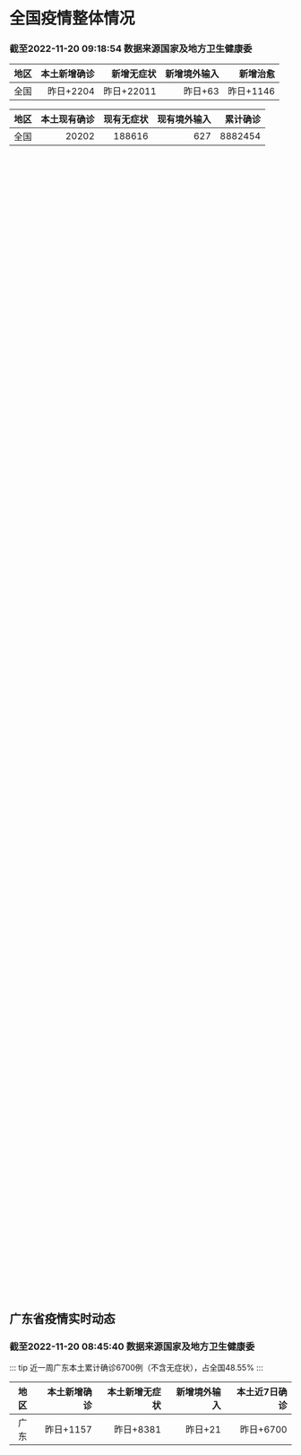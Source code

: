 
# 全国疫情整体情况
### 截至2022-11-20 09:18:54 数据来源国家及地方卫生健康委

|地区|本土新增确诊|新增无症状|新增境外输入|新增治愈|
|:--:|---:|---:|---:|---:|
|全国|昨日+2204|昨日+22011|昨日+63|昨日+1146|

|地区|本土现有确诊|现有无症状|现有境外输入|累计确诊|
|:--:|---:|---:|---:|---:|
|全国|20202|188616|627|8882454|

<ChinaMap :dataList="dataList" :title="title"/>

<div id="chinaDayModify" style="width:100%;height:500px;margin-bottom:10px;"></div>
<div id="chinaAddHistoryData" style="width:100%;height:500px;margin-bottom:10px;"></div>
<div id="chinaNowHistoryData" style="width:100%;height:500px;margin-bottom:10px;"></div>
<div id="chinaTotalHistoryData" style="width:100%;height:500px;margin-bottom:10px;"></div>


## 广东省疫情实时动态
### 截至2022-11-20 08:45:40 数据来源国家及地方卫生健康委

::: tip 近一周广东本土累计确诊6700例（不含无症状），占全国48.55%
:::

|地区|本土新增确诊|本土新增无症状|新增境外输入|本土近7日确诊|
|:--:|---:|---:|---:|---:|
|广东|昨日+1157|昨日+8381|昨日+21|昨日+6700|

<div id="guangdongModify" style="width:100%;height:500px;margin-bottom:10px;"></div>
<div id="guangdongTotalHistory" style="width:100%;height:500px;margin-bottom:10px;"></div>
<div id="guangzhouModifyHistory" style="width:100%;height:500px;margin-bottom:10px;"></div>


<script>
import * as echarts from 'echarts'
export default {
  data(){
    return {
      title: '新增本土确诊',
      dataList: [{name: '台湾', value: 0, addList: []},{name: '香港', value: 0, addList: []},{name: '湖北', value: 8, addList: [{name: '武汉', num: 8},
]},{name: '上海', value: 4, addList: [{name: '浦东', num: 2},
{name: '松江', num: 2},
]},{name: '吉林', value: 0, addList: []},{name: '广东', value: 1157, addList: [{name: '广州', num: 1050},
{name: '肇庆', num: 44},
{name: '东莞', num: 19},
{name: '湛江', num: 11},
{name: '珠海', num: 7},
]},{name: '海南', value: 3, addList: [{name: '三亚', num: 2},
{name: '海口', num: 1},
]},{name: '四川', value: 156, addList: [{name: '成都', num: 92},
{name: '德阳', num: 24},
{name: '外省返川人员', num: 14},
{name: '内江', num: 9},
{name: '宜宾', num: 8},
]},{name: '北京', value: 69, addList: [{name: '朝阳', num: 15},
{name: '海淀', num: 13},
{name: '未公布来源', num: 7},
{name: '西城', num: 6},
{name: '大兴', num: 6},
]},{name: '内蒙古', value: 99, addList: [{name: '呼和浩特', num: 80},
{name: '鄂尔多斯', num: 17},
{name: '赤峰', num: 2},
]},{name: '福建', value: 11, addList: [{name: '厦门', num: 4},
{name: '泉州', num: 4},
{name: '福州', num: 2},
{name: '漳州', num: 1},
]},{name: '陕西', value: 33, addList: [{name: '安康', num: 11},
{name: '榆林', num: 9},
{name: '渭南', num: 6},
{name: '西安', num: 4},
{name: '汉中', num: 2},
]},{name: '浙江', value: 16, addList: [{name: '杭州', num: 5},
{name: '湖州', num: 4},
{name: '温州', num: 2},
{name: '台州', num: 2},
{name: '宁波', num: 1},
]},{name: '黑龙江', value: 16, addList: [{name: '哈尔滨', num: 12},
{name: '绥化', num: 4},
]},{name: '重庆', value: 183, addList: [{name: '渝北区', num: 35},
{name: '涪陵区', num: 24},
{name: '梁平区', num: 18},
{name: '巴南区', num: 13},
{name: '南岸区', num: 13},
]},{name: '山东', value: 20, addList: [{name: '济南', num: 12},
{name: '青岛', num: 7},
{name: '泰安', num: 1},
]},{name: '云南', value: 50, addList: [{name: '昆明', num: 19},
{name: '昭通市', num: 16},
{name: '玉溪', num: 5},
{name: '德宏州', num: 2},
{name: '丽江市', num: 2},
]},{name: '江苏', value: 38, addList: [{name: '连云港', num: 16},
{name: '盐城', num: 14},
{name: '南京', num: 3},
{name: '镇江', num: 2},
{name: '无锡', num: 1},
]},{name: '河南', value: 192, addList: [{name: '郑州', num: 189},
{name: '济源示范区', num: 2},
{name: '许昌', num: 1},
]},{name: '天津', value: 3, addList: [{name: '未公布来源', num: 3},
]},{name: '广西', value: 0, addList: []},{name: '新疆', value: 20, addList: [{name: '乌鲁木齐', num: 8},
{name: '喀什', num: 6},
{name: '和田', num: 6},
]},{name: '山西', value: 81, addList: [{name: '朔州', num: 26},
{name: '吕梁', num: 16},
{name: '大同', num: 14},
{name: '阳泉', num: 9},
{name: '太原', num: 8},
]},{name: '辽宁', value: 17, addList: [{name: '铁岭', num: 13},
{name: '沈阳', num: 3},
{name: '抚顺', num: 1},
]},{name: '河北', value: 5, addList: [{name: '石家庄', num: 3},
{name: '邢台', num: 1},
{name: '邯郸', num: 1},
]},{name: '湖南', value: 8, addList: [{name: '郴州', num: 2},
{name: '常德', num: 2},
{name: '衡阳', num: 2},
{name: '娄底', num: 1},
{name: '长沙', num: 1},
]},{name: '安徽', value: 0, addList: []},{name: '江西', value: 0, addList: []},{name: '西藏', value: 2, addList: [{name: '未公布来源', num: 2},
]},{name: '甘肃', value: 0, addList: []},{name: '贵州', value: 11, addList: [{name: '遵义', num: 8},
{name: '贵阳', num: 2},
{name: '黔南州', num: 1},
]},{name: '澳门', value: 0, addList: []},{name: '青海', value: 2, addList: [{name: '西宁', num: 2},
]},{name: '宁夏', value: 0, addList: []},{name: '南海诸岛', value: 0, addList: []}]
    }
  },
  mounted () {
    const themeObj = {"color":["#2ec7c9","#b6a2de","#5ab1ef","#ffb980","#d87a80","#8d98b3","#e5cf0d","#97b552","#95706d","#dc69aa","#07a2a4","#9a7fd1","#588dd5","#f5994e","#c05050","#59678c","#c9ab00","#7eb00a","#6f5553","#c14089"],"backgroundColor":"rgba(0,0,0,0)","textStyle":{},"title":{"textStyle":{"color":"#008acd"},"subtextStyle":{"color":"#aaaaaa"}},"line":{"itemStyle":{"borderWidth":1},"lineStyle":{"width":2},"symbolSize":3,"symbol":"emptyCircle","smooth":true},"radar":{"itemStyle":{"borderWidth":1},"lineStyle":{"width":2},"symbolSize":3,"symbol":"emptyCircle","smooth":true},"bar":{"itemStyle":{"barBorderWidth":0,"barBorderColor":"#ccc"}},"pie":{"itemStyle":{"borderWidth":0,"borderColor":"#ccc"}},"scatter":{"itemStyle":{"borderWidth":0,"borderColor":"#ccc"}},"boxplot":{"itemStyle":{"borderWidth":0,"borderColor":"#ccc"}},"parallel":{"itemStyle":{"borderWidth":0,"borderColor":"#ccc"}},"sankey":{"itemStyle":{"borderWidth":0,"borderColor":"#ccc"}},"funnel":{"itemStyle":{"borderWidth":0,"borderColor":"#ccc"}},"gauge":{"itemStyle":{"borderWidth":0,"borderColor":"#ccc"}},"candlestick":{"itemStyle":{"color":"#d87a80","color0":"#2ec7c9","borderColor":"#d87a80","borderColor0":"#2ec7c9","borderWidth":1}},"graph":{"itemStyle":{"borderWidth":0,"borderColor":"#ccc"},"lineStyle":{"width":1,"color":"#aaaaaa"},"symbolSize":3,"symbol":"emptyCircle","smooth":true,"color":["#2ec7c9","#b6a2de","#5ab1ef","#ffb980","#d87a80","#8d98b3","#e5cf0d","#97b552","#95706d","#dc69aa","#07a2a4","#9a7fd1","#588dd5","#f5994e","#c05050","#59678c","#c9ab00","#7eb00a","#6f5553","#c14089"],"label":{"color":"#eeeeee"}},"map":{"itemStyle":{"areaColor":"#dddddd","borderColor":"#eeeeee","borderWidth":0.5},"label":{"color":"#d87a80"},"emphasis":{"itemStyle":{"areaColor":"rgba(254,153,78,1)","borderColor":"#444","borderWidth":1},"label":{"color":"rgb(100,0,0)"}}},"geo":{"itemStyle":{"areaColor":"#dddddd","borderColor":"#eeeeee","borderWidth":0.5},"label":{"color":"#d87a80"},"emphasis":{"itemStyle":{"areaColor":"rgba(254,153,78,1)","borderColor":"#444","borderWidth":1},"label":{"color":"rgb(100,0,0)"}}},"categoryAxis":{"axisLine":{"show":true,"lineStyle":{"color":"#008acd"}},"axisTick":{"show":true,"lineStyle":{"color":"#333"}},"axisLabel":{"show":true,"color":"#333"},"splitLine":{"show":false,"lineStyle":{"color":["#eee"]}},"splitArea":{"show":false,"areaStyle":{"color":["rgba(250,250,250,0.3)","rgba(200,200,200,0.3)"]}}},"valueAxis":{"axisLine":{"show":true,"lineStyle":{"color":"#008acd"}},"axisTick":{"show":true,"lineStyle":{"color":"#333"}},"axisLabel":{"show":true,"color":"#333"},"splitLine":{"show":true,"lineStyle":{"color":["#eee"]}},"splitArea":{"show":true,"areaStyle":{"color":["rgba(250,250,250,0.3)","rgba(200,200,200,0.3)"]}}},"logAxis":{"axisLine":{"show":true,"lineStyle":{"color":"#008acd"}},"axisTick":{"show":true,"lineStyle":{"color":"#333"}},"axisLabel":{"show":true,"color":"#333"},"splitLine":{"show":true,"lineStyle":{"color":["#eee"]}},"splitArea":{"show":true,"areaStyle":{"color":["rgba(250,250,250,0.3)","rgba(200,200,200,0.3)"]}}},"timeAxis":{"axisLine":{"show":true,"lineStyle":{"color":"#008acd"}},"axisTick":{"show":true,"lineStyle":{"color":"#333"}},"axisLabel":{"show":true,"color":"#333"},"splitLine":{"show":true,"lineStyle":{"color":["#eee"]}},"splitArea":{"show":false,"areaStyle":{"color":["rgba(250,250,250,0.3)","rgba(200,200,200,0.3)"]}}},"toolbox":{"iconStyle":{"borderColor":"#2ec7c9"},"emphasis":{"iconStyle":{"borderColor":"#18a4a6"}}},"legend":{"textStyle":{"color":"#333333"}},"tooltip":{"axisPointer":{"lineStyle":{"color":"#008acd","width":"1"},"crossStyle":{"color":"#008acd","width":"1"}}},"timeline":{"lineStyle":{"color":"#008acd","width":1},"itemStyle":{"color":"#008acd","borderWidth":1},"controlStyle":{"color":"#008acd","borderColor":"#008acd","borderWidth":0.5},"checkpointStyle":{"color":"#2ec7c9","borderColor":"#2ec7c9"},"label":{"color":"#008acd"},"emphasis":{"itemStyle":{"color":"#a9334c"},"controlStyle":{"color":"#008acd","borderColor":"#008acd","borderWidth":0.5},"label":{"color":"#008acd"}}},"visualMap":{"color":["#5ab1ef","#e0ffff"]},"dataZoom":{"backgroundColor":"rgba(47,69,84,0)","dataBackgroundColor":"#efefff","fillerColor":"rgba(182,162,222,0.2)","handleColor":"#008acd","handleSize":"100%","textStyle":{"color":"#333333"}},"markPoint":{"label":{"color":"#eeeeee"},"emphasis":{"label":{"color":"#eeeeee"}}}}

    echarts.registerTheme('dark', (themeObj))

    this.chartChDay = echarts.init(document.getElementById("chinaDayModify"), "dark")
,this.chartChAdd = echarts.init(document.getElementById("chinaAddHistoryData"), "dark")
,this.chartChNow = echarts.init(document.getElementById("chinaNowHistoryData"), "dark")
,this.chartChTotal = echarts.init(document.getElementById("chinaTotalHistoryData"), "dark")
,this.chartGdMod = echarts.init(document.getElementById("guangdongModify"), "dark")
,this.chartGdTotal = echarts.init(document.getElementById("guangdongTotalHistory"), "dark")
,this.chartGzMod = echarts.init(document.getElementById("guangzhouModifyHistory"), "dark")


    const option_gd_mod = {
      title: {
        text: '广东疫情新增趋势（人）'
      },
      tooltip: {
        trigger: 'axis',
        axisPointer: {
          type: 'cross',
          label: {
            backgroundColor: '#6a7985'
          }
        }
      },
      legend: {
        top: 20,
        data: [{name: '本土新增确诊',icon: 'rect'}, {name: '本土新增无症状',icon: 'rect'},{name: '新增境外输入',icon: 'rect'}]
      },
      grid: {
        left: '3%',
        right: '4%',
        bottom: '3%',
        containLabel: true
      },
      toolbox: {
        feature: {
          saveAsImage: {}
        }
      },
      xAxis: {
        type: 'category',
        boundaryGap: false,
        data: ["09.22","09.23","09.24","09.25","09.26","09.27","09.28","09.29","09.30","10.01","10.02","10.03","10.04","10.05","10.06","10.07","10.08","10.09","10.10","10.11","10.12","10.13","10.14","10.15","10.16","10.17","10.18","10.19","10.20","10.21","10.22","10.23","10.24","10.25","10.26","10.27","10.28","10.29","10.30","10.31","11.01","11.02","11.03","11.04","11.05","11.06","11.07","11.08","11.09","11.10","11.11","11.12","11.13","11.14","11.15","11.16","11.17","11.18","11.19",]
      },
      yAxis: {
        type: 'value'
      },
      series: [
        {
          name: '本土新增确诊',
          type: 'line',
          areaStyle: {},
          emphasis: {
            focus: 'series'
          },
          data: [2,5,6,7,12,4,18,16,22,17,19,27,34,37,41,47,34,31,38,43,36,53,60,35,23,36,50,26,27,19,32,23,33,45,15,27,63,83,291,242,125,103,195,219,252,224,319,592,500,546,760,727,707,586,564,1246,1338,1102,1157,]
        },
        {
          name: '本土新增无症状',
          type: 'line',
          areaStyle: {},
          emphasis: {
            focus: 'series'
          },
          data: [4,0,0,5,5,2,5,15,21,10,24,16,24,27,34,27,21,24,25,11,17,21,29,29,38,61,48,58,62,74,59,70,62,67,84,88,136,195,468,458,298,356,470,669,1330,1882,2330,2611,2507,2461,2996,3541,3941,5047,6215,8576,9110,8535,8381,]
        },
        {
          name: '新增境外输入',
          type: 'line',
          areaStyle: {},
          emphasis: {
            focus: 'series'
          },
          data: [14,15,12,19,14,15,21,15,11,29,11,19,18,19,27,10,14,27,27,14,17,15,24,18,18,11,12,14,25,17,9,19,12,6,5,11,14,14,8,7,10,12,13,9,21,10,12,16,14,23,9,15,19,19,24,10,20,13,21,]
        }
      ]
    };

    const option_gd_total = {
      title: {
        text: '广东疫情概览（人）'
      },
      tooltip: {
        trigger: 'axis',
        axisPointer: {
          type: 'cross',
          label: {
            backgroundColor: '#6a7985'
          }
        }
      },
      legend: {
        top: 20,
        data: [{name: '累计确诊',icon: 'rect'},{name: '累计治愈',icon: 'rect'}]
      },
      grid: {
        left: '3%',
        right: '4%',
        bottom: '3%',
        containLabel: true
      },
      toolbox: {
        feature: {
          saveAsImage: {}
        }
      },
      xAxis: {
        type: 'category',
        boundaryGap: false,
        data: ["09.22","09.23","09.24","09.25","09.26","09.27","09.28","09.29","09.30","10.01","10.02","10.03","10.04","10.05","10.06","10.07","10.08","10.09","10.10","10.11","10.12","10.13","10.14","10.15","10.16","10.17","10.18","10.19","10.20","10.21","10.22","10.23","10.24","10.25","10.26","10.27","10.28","10.29","10.30","10.31","11.01","11.02","11.03","11.04","11.05","11.06","11.07","11.08","11.09","11.10","11.11","11.12","11.13","11.14","11.15","11.16","11.17","11.18","11.19",]
      },
      yAxis: {
        type: 'value'
      },
      series: [
        {
          name: '累计确诊',
          type: 'line',
          areaStyle: {},
          emphasis: {
            focus: 'series'
          },
          data: [9843,9863,9881,9905,9931,9950,9991,10022,10055,10101,10131,10177,10229,10285,10353,10410,10458,10516,10581,10638,10691,10759,10843,10896,10947,10994,11056,11106,11138,11174,11215,11257,11302,11353,11373,11411,11488,11585,11884,12133,12268,12383,12591,12819,13092,13336,13657,14264,14779,15348,16117,16859,17585,18190,18778,20034,21392,22507,23685,]
        },
        {
          name: '累计治愈',
          type: 'line',
          areaStyle: {},
          emphasis: {
            focus: 'series'
          },
          data: [9529,9529,9529,9529,9529,9529,9529,9529,9529,9529,9529,9529,9529,9529,9877,9877,9877,9972,10007,10048,10091,10127,10127,10127,10178,10239,10298,10298,10298,10298,10298,10298,10298,10298,10298,10298,10298,10298,10298,10298,10298,10298,10298,10298,10298,10298,10298,11470,11470,11470,11470,11470,11470,11470,11470,11470,11470,11470,11470,]
        }
      ]
    };

    const option_gz_mod = {
      title: {
        text: '广州疫情新增趋势（人）'
      },
      tooltip: {
        trigger: 'axis',
        axisPointer: {
          type: 'cross',
          label: {
            backgroundColor: '#6a7985'
          }
        }
      },
      legend: {
        top: 20,
        data: [{name: '本土新增确诊',icon: 'rect'},{name: '本土新增无症状',icon: 'rect'}]
      },
      grid: {
        left: '3%',
        right: '4%',
        bottom: '3%',
        containLabel: true
      },
      toolbox: {
        feature: {
          saveAsImage: {}
        }
      },
      xAxis: {
        type: 'category',
        boundaryGap: false,
        data: ["0922","0923","0924","0925","0926","0927","0928","0929","0930","1001","1002","1003","1004","1005","1006","1007","1008","1009","1010","1011","1012","1013","1014","1015","1016","1017","1018","1019","1020","1021","1022","1023","1024","1025","1026","1027","1028","1029","1030","1031","1101","1102","1103","1104","1105","1106","1107","1108","1109","1110","1111","1112","1113","1114","1115","1116","1117","1118","1119",]
      },
      yAxis: {
        type: 'value'
      },
      series: [
        {
          name: '本土新增确诊',
          type: 'line',
          areaStyle: {},
          emphasis: {
            focus: 'series'
          },
          data: [1,4,5,2,2,0,1,1,2,0,5,10,12,14,21,17,18,5,13,6,10,25,23,20,3,16,22,6,10,12,18,16,22,27,11,19,54,66,232,190,85,83,149,168,183,158,232,478,423,466,694,662,656,552,509,1189,1241,983,1050,]
        },
        {
          name: '本土新增无症状',
          type: 'line',
          areaStyle: {},
          emphasis: {
            focus: 'series'
          },
          data: [4,0,0,0,1,1,0,2,0,0,3,7,5,13,8,12,9,15,1,2,7,3,8,16,27,43,31,44,46,46,39,53,43,46,39,46,85,125,295,289,253,323,430,635,1259,1813,2263,2546,2430,2358,2921,3464,3876,4977,6138,8486,8989,8444,8234,]
        }
      ]
    };

    const option_ch_day  = {
      series: [
        {
          type: 'treemap',
          data: [
            {
              name: '本土新增确诊昨日+2204',
              value: 2204,
            },
            {
              name: '新增无症状昨日+22011',
              value: 22011,
            },
            {
              name: '新增境外输入昨日+63',
              value: 63,
            },
            {
              name: '新增治愈昨日+1146',
              value: 1146,
            },
          ]
        }
      ]
    };

    const option_ch_add = {
      title: {
        text: '新增疫情整体走势'
      },
      tooltip: {
        trigger: 'axis',
        axisPointer: {
          type: 'cross',
          label: {
            backgroundColor: '#6a7985'
          }
        }
      },
      legend: {
        top: 20,
        data: [{name: '本土确诊',icon: 'rect'}, {name: '无症状感染',icon: 'rect'},{name: '新增境外输入',icon: 'rect'}]
      },
      grid: {
        left: '3%',
        right: '4%',
        bottom: '3%',
        containLabel: true
      },
      toolbox: {
        feature: {
          saveAsImage: {}
        }
      },
      xAxis: {
        type: 'category',
        boundaryGap: false,
        data: ["09.20","09.21","09.22","09.23","09.24","09.25","09.26","09.27","09.28","09.29","09.30","10.01","10.02","10.03","10.04","10.05","10.06","10.07","10.08","10.09","10.10","10.11","10.12","10.13","10.14","10.15","10.16","10.17","10.18","10.19","10.20","10.21","10.22","10.23","10.24","10.25","10.26","10.27","10.28","10.29","10.30","10.31","11.01","11.02","11.03","11.04","11.05","11.06","11.07","11.08","11.09","11.10","11.11","11.12","11.13","11.14","11.15","11.16","11.17","11.18","11.19",]
      },
      yAxis: {
        type: 'value'
      },
      series: [
        {
          name: '本土确诊',
          type: 'line',
          areaStyle: {},
          emphasis: {
            focus: 'series'
          },
          data: [123,114,121,129,159,235,173,119,106,97,106,116,189,250,223,183,216,447,441,373,427,374,322,249,291,174,182,208,204,164,158,159,155,173,205,297,193,214,324,353,479,498,409,531,704,596,526,535,843,1294,1133,1150,1452,1675,1747,1621,1568,2328,2276,2055,2204,]
        },
        {
          name: '无症状感染',
          type: 'line',
          areaStyle: {},
          emphasis: {
            focus: 'series'
          },
          data: [485,512,627,624,601,597,636,625,526,625,549,432,466,626,747,1005,1267,1301,1307,1566,1662,1386,1154,1010,900,668,534,587,630,643,638,658,683,751,875,944,924,1123,1153,1566,2220,2221,2346,2669,3167,3063,3894,4961,6632,6882,7691,9385,10351,13086,14325,16151,18491,20804,22853,22208,22011,]
        },
        {
          name: '新增境外输入',
          type: 'line',
          areaStyle: {},
          emphasis: {
            focus: 'series'
          },
          data: [43,51,54,59,58,60,72,75,64,59,66,63,51,57,50,46,72,54,62,61,64,43,50,64,70,70,63,42,43,47,56,56,52,48,41,41,38,48,53,48,42,49,56,50,53,61,62,34,47,52,52,59,52,36,47,40,55,60,86,82,63,]
        }
      ]
    };

    const option_ch_now = {
      title: {
        text: '现有疫情整体走势'
      },
      tooltip: {
        trigger: 'axis',
        axisPointer: {
          type: 'cross',
          label: {
            backgroundColor: '#6a7985'
          }
        }
      },
      legend: {
        top: 20,
        data: [{name: '本土确诊',icon: 'rect'}, {name: '无症状感染',icon: 'rect'},{name: '新增境外输入',icon: 'rect'}]
      },
      grid: {
        left: '3%',
        right: '4%',
        bottom: '3%',
        containLabel: true
      },
      toolbox: {
        feature: {
          saveAsImage: {}
        }
      },
      xAxis: {
        type: 'category',
        boundaryGap: false,
        data: ["09.20","09.21","09.22","09.23","09.24","09.25","09.26","09.27","09.28","09.29","09.30","10.01","10.02","10.03","10.04","10.05","10.06","10.07","10.08","10.09","10.10","10.11","10.12","10.13","10.14","10.15","10.16","10.17","10.18","10.19","10.20","10.21","10.22","10.23","10.24","10.25","10.26","10.27","10.28","10.29","10.30","10.31","11.01","11.02","11.03","11.04","11.05","11.06","11.07","11.08","11.09","11.10","11.11","11.12","11.13","11.14","11.15","11.16","11.17","11.18","11.19",]
      },
      yAxis: {
        type: 'value'
      },
      series: [
        {
          name: '本土确诊',
          type: 'line',
          areaStyle: {},
          emphasis: {
            focus: 'series'
          },
          data: [2726,2606,2494,2477,2395,2404,2381,2378,2365,2359,2301,2314,2306,2341,2261,2263,2329,2666,2977,3240,3460,3637,3779,3824,3906,3854,3808,3777,3677,3595,3529,3362,3245,3179,3062,3127,3104,3107,3252,3440,3751,4101,4324,4641,5070,5473,5792,6113,6742,7801,8635,9385,10387,11647,12855,13935,14820,16631,17901,19102,20202,]
        },
        {
          name: '无症状感染',
          type: 'line',
          areaStyle: {},
          emphasis: {
            focus: 'series'
          },
          data: [571,577,564,563,552,558,585,613,632,610,608,631,623,629,615,620,628,633,641,646,644,623,618,632,657,650,655,636,635,623,624,624,629,605,592,578,562,551,549,547,527,537,530,523,527,530,532,504,502,512,520,530,532,528,534,538,525,541,576,607,627,]
        },
        {
          name: '新增境外输入',
          type: 'line',
          areaStyle: {},
          emphasis: {
            focus: 'series'
          },
          data: [14762,14010,13518,11627,11277,10573,10414,10373,10105,9829,9770,9618,8814,8449,8109,8069,8744,9419,10193,11206,11944,12805,13455,13998,14442,14606,14679,14750,14715,14774,14658,14360,14193,14094,14026,14399,14475,14817,15140,15931,17538,19036,20631,22423,24734,26924,30018,34158,39861,45493,51292,59141,67715,79170,91603,105362,120524,136643,154412,172048,188616,]
        }
      ]
    };

    const option_ch_total = {
      title: {
        text: '累计疫情整体走势'
      },
      tooltip: {
        trigger: 'axis',
        axisPointer: {
          type: 'cross',
          label: {
            backgroundColor: '#6a7985'
          }
        }
      },
      legend: {
        top: 20,
        data: [{name: '确诊(含港澳台)', con: 'rect'}, {name: '死亡(含港澳台)',icon: 'rect'}]
      },
      grid: {
        left: '3%',
        right: '4%',
        bottom: '3%',
        containLabel: true
      },
      toolbox: {
        feature: {
          saveAsImage: {}
        }
      },
      xAxis: {
        type: 'category',
        boundaryGap: false,
        data: ["09.20","09.21","09.22","09.23","09.24","09.25","09.26","09.27","09.28","09.29","09.30","10.01","10.02","10.03","10.04","10.05","10.06","10.07","10.08","10.09","10.10","10.11","10.12","10.13","10.14","10.15","10.16","10.17","10.18","10.19","10.20","10.21","10.22","10.23","10.24","10.25","10.26","10.27","10.28","10.29","10.30","10.31","11.01","11.02","11.03","11.04","11.05","11.06","11.07","11.08","11.09","11.10","11.11","11.12","11.13","11.14","11.15","11.16","11.17","11.18","11.19",]
      },
      yAxis: {
        type: 'value'
      },
      series: [
        {
          name: '确诊(含港澳台)',
          type: 'line',
          areaStyle: {},
          emphasis: {
            focus: 'series'
          },
          data: [6701113,6748819,6792066,6833790,6872895,6912675,6942179,6988610,7037863,7083359,7127469,7171159,7215114,7249310,7299603,7355347,7402656,7454504,7499946,7499946,7578751,7621171,7621171,7621171,7778306,7822739,7865269,7895059,7895059,7895059,8026778,8064765,8101522,8137786,8137786,8137786,8246496,8283181,8318921,8352484,8385213,8409023,8444367,8478830,8510115,8538758,8565587,8591083,8609153,8635852,8662662,8686925,8709454,8731122,8752310,8771347,8792321,8818365,8841863,8862956,8882454,]
        },
        {
          name: '死亡(含港澳台)',
          type: 'line',
          areaStyle: {},
          emphasis: {
            focus: 'series'
          },
          data: [25744,25792,25868,26074,26132,26176,26244,26278,26330,26388,26446,26500,26568,26609,21422,26706,26769,26823,26823,26823,26823,26823,26823,26823,26823,26823,26823,26823,26823,26823,26823,26823,26823,26823,26823,26823,26823,26823,26823,26823,26823,26823,26823,26823,26823,26823,26823,26823,28900,28939,28939,28939,28939,28939,28939,28939,28939,28939,28939,28939,28939,]
        }
      ]
    };

    this.chartGdMod.setOption(option_gd_mod);
    this.chartGdTotal.setOption(option_gd_total);
    this.chartGzMod.setOption(option_gz_mod);
    this.chartChDay.setOption(option_ch_day);
    this.chartChAdd.setOption(option_ch_add);
    this.chartChNow.setOption(option_ch_now);
    this.chartChTotal.setOption(option_ch_total);

    window.onresize = () => {
      this.chartGdMod.resize()
      this.chartGdTotal.resize()
      this.chartGzMod.resize()
      this.chartChDay.resize()
      this.chartChAdd.resize()
      this.chartChNow.resize()
      this.chartChTotal.resize()
    }
  }
}
</script>

## 广东省各地区疫情情况

::: danger 326个中高风险地区
:::

|地区|本土新增确诊|本土新增无症状|本土近7日确诊|中高风险地区|
|:--:|---:|---:|---:|---:|
|广州|+1050|+8234|+6180|+158|
|肇庆|+44|+25|+122|+36|
|东莞|+19|+11|+86|+25|
|湛江|+11|+19|+51|+31|
|佛山|+7|+48|+26|0|
|珠海|+7|+11|+28|+9|
|深圳|+6|+10|+40|+19|
|阳江|+5|+5|+35|+8|
|清远|+3|+6|+32|+2|
|中山|+1|+3|+8|+8|
|韶关|+1|+2|+15|+1|
|汕头|+1|+1|+9|0|
|茂名|+1|0|+48|+3|
|梅州|+1|0|+1|+1|
|揭阳|0|+5|0|+7|
|河源|0|+1|+2|0|
|惠州|0|0|+8|+4|
|江门|0|0|+6|+12|
|云浮|0|0|+2|0|
|潮州|0|0|+1|+2|
|汕尾|0|0|0|0|


## 广东疫情热点动态

  
### 11-20 09:14
::: tip 南山最新通告：这区域划定高风险区
今天（11月20日）0:36南山发布最新通告自2022年11月19日起在粤海街道划定高风险区、低风险区...

深圳大件事

[阅读全文](https://mp.weixin.qq.com/s?__biz=MzA4NTczOTMzMQ==&mid=2651399254&idx=2&sn=78891e7ab421ed05378e4d0b0f5470c8&chksm=842ed67ab3595f6c416ca7ca77878083fa0c3c5f5eef6a51422d6e686a38221f4612006e802f&mpshare=1&scene=1&srcid=11201Z5vBzAHeUUS6n3YZyQJ&sharer_sharetime=1668910412273&sharer_shareid=20e33aa564e857bfdc5733034f4f2915&version=4.0.19.6020&platform=win#rd)
:::

### 11-20 08:55
::: tip 11月19日深圳新增6例确诊病例和10例无症状感染者
11月19日0-24时，深圳新增6例新冠肺炎确诊病例和10例新冠病毒无症状感染者。
其中，在集中隔离观察人员中发现5例，在居家隔离医学观察人员中发现2例，在闭环管理的重点人员筛查中发现1例，在密切接触...

深圳卫健委

[阅读全文](https://mp.weixin.qq.com/s/YGjNk7Ghoc5qRe-IGUDgfA)
:::

### 11-20 08:40
::: tip 2022年11月20日广东省新冠肺炎疫情情况
                                                        　　11月19日0-24时，全省新增本土确诊病例281例（广州200例，深圳6例，珠海2...

信息来源：广东省卫生健康委员会

[阅读全文](https://h5.baike.qq.com/mobile/landing.html?docid=WJW2022112010ALZORX&isNews=1&adtag=wxjk.yqssc.yqdt)
:::

### 11-19 23:46
::: tip 肇庆市高要区发现1例核酸检测异常人员，初步轨迹公布
文/羊城晚报全媒体记者 杨再睿19日，记者从肇庆市高要区新冠肺炎防控指挥部办公室获悉，11月19日0时至12时，肇庆市高要区在主动核酸检测中发现1名核酸检测异常人员，已进行隔离观察。该人员11月16日...

信息来源：羊城派

[阅读全文](https://h5.baike.qq.com/mobile/landing.html?docid=20221119A08CAX00&isNews=1&adtag=wxjk.yqssc.yqdt)
:::

### 11-19 23:30
::: tip 中山板芙镇发现1例新冠病毒无症状感染者，涉疫场所时段公布
板芙镇新冠肺炎疫情防控指挥部办公室通告（2022年第2号）11月19日，中山市板芙镇发现1例新冠病毒无症状感染者。根据疫情防控工作需要，为充分排查社会面传播风险，有效阻断传播链，经板芙镇新冠肺炎疫情防...

信息来源：南方都市报

[阅读全文](https://h5.baike.qq.com/mobile/landing.html?docid=20221119A089TJ00&isNews=1&adtag=wxjk.yqssc.yqdt)
:::

### 11-19 23:09
::: tip 提醒！到过深圳罗湖、南山、福田、龙华这些地方请报备
流调显示一名核酸检测结果异常人员轨迹涉及东门街道，存在较大疫情传播风险，请以下两类人员立即主动向东门街道申报：...

深圳卫健委

[阅读全文](https://mp.weixin.qq.com/s?__biz=MzIxNDA0MTExMg==&mid=2652204011&idx=1&sn=e32f4f6502cde9e0e55ff7d634ad94a4&chksm=8c4c5c9cbb3bd58adb0ccd3ab16c8a620da5d6a23463701399da01f08f3b9d4d6eaf638d9fda&mpshare=1&scene=1&srcid=1120VlVIUDLw62frbUZdW07a&sharer_sharetime=1668876265412&sharer_shareid=20e33aa564e857bfdc5733034f4f2915&version=4.0.19.6020&platform=win#rd)
:::

### 11-19 22:12
::: tip 广州市海珠区延续强化部分区域疫情防控措施至11月22日24时
“广州海珠发布”微信公众号消息，广州市海珠区新型冠状病毒肺炎疫情防控指挥部办公室11月19日发布通告称，目前，海珠区疫情仍处高位平台期，高风险区域疫情上升势头仍未遏制住，传播风险未完全阻断，经综合研判...

信息来源：界面新闻

[阅读全文](https://h5.baike.qq.com/mobile/landing.html?docid=20221119A07U1700&isNews=1&adtag=wxjk.yqssc.yqdt)
:::

### 11-19 21:34
::: tip 广东河源东源县在外省入粤货车司机中发现1例无症状感染者
关于在外省入粤货车司机中发现1例新冠肺炎无症状感染者的通告2022年11月19日，我县报告1例新冠肺炎阳性个案，系外省协查的入粤货车司机，现将有关情况通告如下。阳性个案王某，女，35岁，2022年11...

信息来源：北京日报客户端

[阅读全文](https://h5.baike.qq.com/mobile/landing.html?docid=20221119A07K7R00&isNews=1&adtag=wxjk.yqssc.yqdt)
:::

### 11-19 21:10
::: tip “阿兹夫定”零售叫停风波引新冠用药思考 专家：新冠口服药要跟病毒抢时间，需要有创造性的方法去解决
每经记者：林姿辰 陈浩    每经编辑：魏官红随着真实生物19日晚发布情况说明，称海王星辰药店已对公司药物“阿兹夫定”进行下架，此次国产新冠口服药物的零售风波告一段落，但业内关于新冠口服药治疗效果及零...

信息来源：每日经济新闻

[阅读全文](https://h5.baike.qq.com/mobile/landing.html?docid=20221119A07COL00&isNews=1&adtag=wxjk.yqssc.yqdt)
:::

### 11-19 21:02
::: tip 坡头区发现4例核酸检测结果异常人员，主要活动轨迹公布
2022年11月18日，坡头区发现4例新冠肺炎核酸检测结果异常人员，已转至定点医疗机构隔离观察。现将该人员主要行程轨迹公布如下：个案1，戚某女，女，56岁现住址：坡头区龙头镇石窝村委会周埇村活动涉及场...

信息来源：南方PLUS

[阅读全文](https://h5.baike.qq.com/mobile/landing.html?docid=20221119A0794H00&isNews=1&adtag=wxjk.yqssc.yqdt)
:::


## 广州疫情热点动态

  
### 11-20 09:14
::: tip 南山最新通告：这区域划定高风险区
今天（11月20日）0:36南山发布最新通告自2022年11月19日起在粤海街道划定高风险区、低风险区...

深圳大件事

[阅读全文](https://mp.weixin.qq.com/s?__biz=MzA4NTczOTMzMQ==&mid=2651399254&idx=2&sn=78891e7ab421ed05378e4d0b0f5470c8&chksm=842ed67ab3595f6c416ca7ca77878083fa0c3c5f5eef6a51422d6e686a38221f4612006e802f&mpshare=1&scene=1&srcid=11201Z5vBzAHeUUS6n3YZyQJ&sharer_sharetime=1668910412273&sharer_shareid=20e33aa564e857bfdc5733034f4f2915&version=4.0.19.6020&platform=win#rd)
:::

### 11-20 08:55
::: tip 11月19日深圳新增6例确诊病例和10例无症状感染者
11月19日0-24时，深圳新增6例新冠肺炎确诊病例和10例新冠病毒无症状感染者。
其中，在集中隔离观察人员中发现5例，在居家隔离医学观察人员中发现2例，在闭环管理的重点人员筛查中发现1例，在密切接触...

深圳卫健委

[阅读全文](https://mp.weixin.qq.com/s/YGjNk7Ghoc5qRe-IGUDgfA)
:::

### 11-20 08:40
::: tip 2022年11月20日广东省新冠肺炎疫情情况
                                                        　　11月19日0-24时，全省新增本土确诊病例281例（广州200例，深圳6例，珠海2...

信息来源：广东省卫生健康委员会

[阅读全文](https://h5.baike.qq.com/mobile/landing.html?docid=WJW2022112010ALZORX&isNews=1&adtag=wxjk.yqssc.yqdt)
:::

### 11-19 23:46
::: tip 肇庆市高要区发现1例核酸检测异常人员，初步轨迹公布
文/羊城晚报全媒体记者 杨再睿19日，记者从肇庆市高要区新冠肺炎防控指挥部办公室获悉，11月19日0时至12时，肇庆市高要区在主动核酸检测中发现1名核酸检测异常人员，已进行隔离观察。该人员11月16日...

信息来源：羊城派

[阅读全文](https://h5.baike.qq.com/mobile/landing.html?docid=20221119A08CAX00&isNews=1&adtag=wxjk.yqssc.yqdt)
:::

### 11-19 23:30
::: tip 中山板芙镇发现1例新冠病毒无症状感染者，涉疫场所时段公布
板芙镇新冠肺炎疫情防控指挥部办公室通告（2022年第2号）11月19日，中山市板芙镇发现1例新冠病毒无症状感染者。根据疫情防控工作需要，为充分排查社会面传播风险，有效阻断传播链，经板芙镇新冠肺炎疫情防...

信息来源：南方都市报

[阅读全文](https://h5.baike.qq.com/mobile/landing.html?docid=20221119A089TJ00&isNews=1&adtag=wxjk.yqssc.yqdt)
:::

### 11-19 23:09
::: tip 提醒！到过深圳罗湖、南山、福田、龙华这些地方请报备
流调显示一名核酸检测结果异常人员轨迹涉及东门街道，存在较大疫情传播风险，请以下两类人员立即主动向东门街道申报：...

深圳卫健委

[阅读全文](https://mp.weixin.qq.com/s?__biz=MzIxNDA0MTExMg==&mid=2652204011&idx=1&sn=e32f4f6502cde9e0e55ff7d634ad94a4&chksm=8c4c5c9cbb3bd58adb0ccd3ab16c8a620da5d6a23463701399da01f08f3b9d4d6eaf638d9fda&mpshare=1&scene=1&srcid=1120VlVIUDLw62frbUZdW07a&sharer_sharetime=1668876265412&sharer_shareid=20e33aa564e857bfdc5733034f4f2915&version=4.0.19.6020&platform=win#rd)
:::

### 11-19 22:12
::: tip 广州市海珠区延续强化部分区域疫情防控措施至11月22日24时
“广州海珠发布”微信公众号消息，广州市海珠区新型冠状病毒肺炎疫情防控指挥部办公室11月19日发布通告称，目前，海珠区疫情仍处高位平台期，高风险区域疫情上升势头仍未遏制住，传播风险未完全阻断，经综合研判...

信息来源：界面新闻

[阅读全文](https://h5.baike.qq.com/mobile/landing.html?docid=20221119A07U1700&isNews=1&adtag=wxjk.yqssc.yqdt)
:::

### 11-19 21:34
::: tip 广东河源东源县在外省入粤货车司机中发现1例无症状感染者
关于在外省入粤货车司机中发现1例新冠肺炎无症状感染者的通告2022年11月19日，我县报告1例新冠肺炎阳性个案，系外省协查的入粤货车司机，现将有关情况通告如下。阳性个案王某，女，35岁，2022年11...

信息来源：北京日报客户端

[阅读全文](https://h5.baike.qq.com/mobile/landing.html?docid=20221119A07K7R00&isNews=1&adtag=wxjk.yqssc.yqdt)
:::

### 11-19 21:10
::: tip “阿兹夫定”零售叫停风波引新冠用药思考 专家：新冠口服药要跟病毒抢时间，需要有创造性的方法去解决
每经记者：林姿辰 陈浩    每经编辑：魏官红随着真实生物19日晚发布情况说明，称海王星辰药店已对公司药物“阿兹夫定”进行下架，此次国产新冠口服药物的零售风波告一段落，但业内关于新冠口服药治疗效果及零...

信息来源：每日经济新闻

[阅读全文](https://h5.baike.qq.com/mobile/landing.html?docid=20221119A07COL00&isNews=1&adtag=wxjk.yqssc.yqdt)
:::

### 11-19 21:02
::: tip 坡头区发现4例核酸检测结果异常人员，主要活动轨迹公布
2022年11月18日，坡头区发现4例新冠肺炎核酸检测结果异常人员，已转至定点医疗机构隔离观察。现将该人员主要行程轨迹公布如下：个案1，戚某女，女，56岁现住址：坡头区龙头镇石窝村委会周埇村活动涉及场...

信息来源：南方PLUS

[阅读全文](https://h5.baike.qq.com/mobile/landing.html?docid=20221119A0794H00&isNews=1&adtag=wxjk.yqssc.yqdt)
:::

